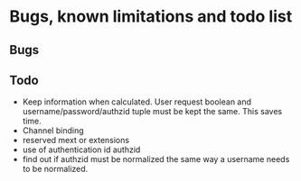 # Bugs, known limitations and todo list

## Bugs

## Todo

* Keep information when calculated. User request boolean and username/password/authzid tuple must be kept the same. This saves time.
* Channel binding
* reserved mext or extensions
* use of authentication id authzid
* find out if authzid must be normalized the same way a username needs to be normalized.
